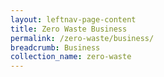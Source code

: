 ```yaml
---
layout: leftnav-page-content
title: Zero Waste Business
permalink: /zero-waste/business/
breadcrumb: Business
collection_name: zero-waste
---
```



